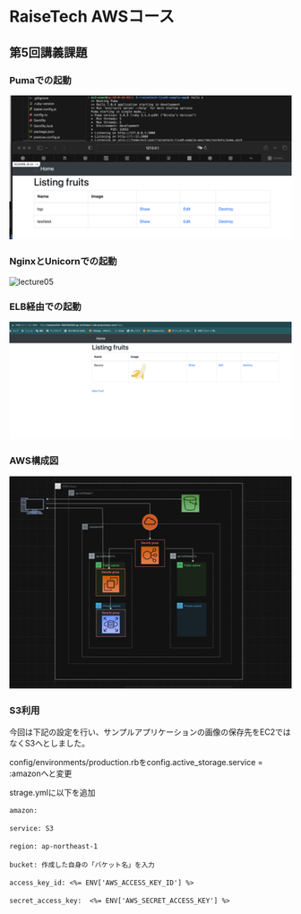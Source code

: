 # RaiseTech AWSコース
## 第5回講義課題

### Pumaでの起動
![lecture05](../lecture05/puma.png)


### NginxとUnicornでの起動
![lecture05](../lecture05/Nginx＆Unicorn.png)


### ELB経由での起動
![lecture05](../lecture05/Banana.png)


### AWS構成図
![lecture05](../lecture05/diagram.png)


### S3利用
 今回は下記の設定を行い、サンプルアプリケーションの画像の保存先をEC2ではなくS3へとしました。

 config/environments/production.rbをconfig.active_storage.service = :amazonへと変更

 strage.ymlに以下を追加

 	amazon:

	service: S3

	region: ap-northeast-1

	bucket: 作成した自身の「バケット名」を入力

	access_key_id: <%= ENV['AWS_ACCESS_KEY_ID'] %>

	secret_access_key:  <%= ENV['AWS_SECRET_ACCESS_KEY'] %>
	
